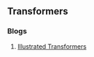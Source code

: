 ## Transformers 


### Blogs

1. [Illustrated Transformers](https://jalammar.github.io/illustrated-transformer/)
